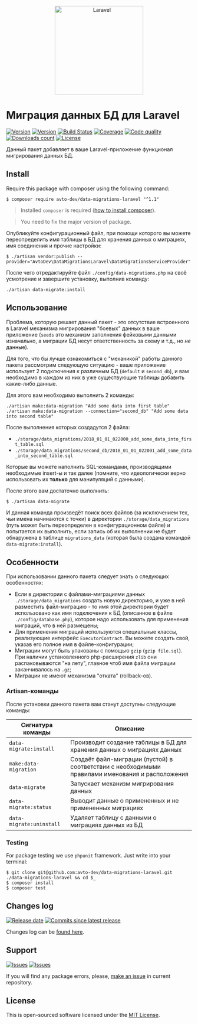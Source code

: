 <p align="center">
  <img src="https://laravel.com/assets/img/components/logo-laravel.svg" alt="Laravel" width="240" />
</p>

# Миграция данных БД для Laravel

[![Version][badge_packagist_version]][link_packagist]
[![Version][badge_php_version]][link_packagist]
[![Build Status][badge_build_status]][link_build_status]
[![Coverage][badge_coverage]][link_coverage]
[![Code quality][badge_code_quality]][link_code_quality]
[![Downloads count][badge_downloads_count]][link_packagist]
[![License][badge_license]][link_license]

Данный пакет добавляет в ваше Laravel-приложение функционал мигрирования данных БД.

## Install

Require this package with composer using the following command:

```shell
$ composer require avto-dev/data-migrations-laravel "^1.1"
```

> Installed `composer` is required ([how to install composer][getcomposer]).

> You need to fix the major version of package.

Опубликуйте конфигурационный файл, при помощи которого вы можете переопределить имя таблицы в БД для хранения данных о миграциях, имя соединения и прочие настройки:

```shell
$ ./artisan vendor:publish --provider="AvtoDev\DataMigrationsLaravel\DataMigrationsServiceProvider"
```

После чего отредактируйте файл `./config/data-migrations.php` на своё усмотрение и завершите установку, выполнив команду:

```shell
./artisan data-migrate:install
```

## Использование

Проблема, которую решает данный пакет - это отсутствие встроенного в Laravel механизма мигрирования "боевых" данных в ваше приложение (`seeds` это механизм заполнения фейковыми данными изначально, а миграции БД несут ответственность за схему и т.д., но _не_ данные). 

Для того, что бы лучше ознакомиться с "механикой" работы данного пакета рассмотрим следующую ситуацию - ваше приложение использует 2 подключения к различным БД (`default` и `second_db`), и вам необходимо в каждом из них в уже существующие таблицы добавить какие-либо данные.

Для этого вам необходимо выполнить 2 команды:

```shell
./artisan make:data-migration "Add some data into first table"
./artisan make:data-migration --connection="second_db" "Add some data into second table"
```

После выполнения которых создадутся 2 файла:

- `./storage/data_migrations/2018_01_01_022000_add_some_data_into_first_table.sql`
- `./storage/data_migrations/second_db/2018_01_01_022001_add_some_data_into_second_table.sql`

Которые вы можете наполнить SQL-командами, производящими необходимые insert-ы и так далее (помните, что идеологически верно использовать их **только** для манипуляций с данными).

После этого вам достаточно выполнить:

```shell
$ ./artisan data-migrate
```

И данная команда произведёт поиск всех файлов (за исключением тех, чьи имена начинаются с точки) в директории `./storage/data_migrations` (путь может быть переопределен в конфигурационном файле) и попытается их выполнить, если запись об их выполнении не будет обнаружена в таблице `migrations_data` (которая была создана командой `data-migrate:install`).

## Особенности

При использовании данного пакета следует знать о следующих особенностях:

- Если в директории с файлами-миграциями данных `./storage/data_migrations` создать новую директорию, и уже в ней разместить файл-миграцию - то имя этой директории будет использовано как имя подключения к БД (описанное в файле `./config/database.php`), которое надо использовать для применения миграций, что в ней размещены;
- Для применения миграций используются специальные классы, реализующие интерфейс `ExecutorContract`. Вы можете создать свой, указав его полное имя в файле-конфигурации;
- Миграции могут быть упакованы с помощью `gzip` (`gzip file.sql`). При наличии установленного php-расширения `zlib` они распаковываются "на лету", главное чтоб имя файла миграции заканчивалось на `.gz`;
- Миграции не имеют механизма "отката" (rollback-ов).

### Artisan-команды

После установки данного пакета вам станут доступны следующие команды:

Сигнатура команды | Описание
----------------- | --------
`data-migrate:install` | Производит создание таблицы в БД для хранения данных о миграциях данных
`make:data-migration` | Создаёт файл-миграции (пустой) в соответствии с необходимыми правилами именования и расположения
`data-migrate` | Запускает механизм мигрирования данных
`data-migrate:status` | Выводит данные о примененных и не примененных миграциях
`data-migrate:uninstall` | Удаляет таблицу с данными о миграциях данных из БД

### Testing

For package testing we use `phpunit` framework. Just write into your terminal:

```shell
$ git clone git@github.com:avto-dev/data-migrations-laravel.git ./data-migrations-laravel && cd $_
$ composer install
$ composer test
```

## Changes log

[![Release date][badge_release_date]][link_releases]
[![Commits since latest release][badge_commits_since_release]][link_commits]

Changes log can be [found here][link_changes_log].

## Support

[![Issues][badge_issues]][link_issues]
[![Issues][badge_pulls]][link_pulls]

If you will find any package errors, please, [make an issue][link_create_issue] in current repository.

## License

This is open-sourced software licensed under the [MIT License][link_license].

[badge_packagist_version]:https://img.shields.io/packagist/v/avto-dev/data-migrations-laravel.svg?maxAge=180
[badge_php_version]:https://img.shields.io/packagist/php-v/avto-dev/data-migrations-laravel.svg?longCache=true
[badge_build_status]:https://travis-ci.org/avto-dev/data-migrations-laravel.svg?branch=master
[badge_code_quality]:https://img.shields.io/scrutinizer/g/avto-dev/data-migrations-laravel.svg?maxAge=180
[badge_coverage]:https://img.shields.io/codecov/c/github/avto-dev/data-migrations-laravel/master.svg?maxAge=60
[badge_downloads_count]:https://img.shields.io/packagist/dt/avto-dev/data-migrations-laravel.svg?maxAge=180
[badge_license]:https://img.shields.io/packagist/l/avto-dev/data-migrations-laravel.svg?longCache=true
[badge_release_date]:https://img.shields.io/github/release-date/avto-dev/data-migrations-laravel.svg?style=flat-square&maxAge=180
[badge_commits_since_release]:https://img.shields.io/github/commits-since/avto-dev/data-migrations-laravel/latest.svg?style=flat-square&maxAge=180
[badge_issues]:https://img.shields.io/github/issues/avto-dev/data-migrations-laravel.svg?style=flat-square&maxAge=180
[badge_pulls]:https://img.shields.io/github/issues-pr/avto-dev/data-migrations-laravel.svg?style=flat-square&maxAge=180
[link_releases]:https://github.com/avto-dev/data-migrations-laravel/releases
[link_packagist]:https://packagist.org/packages/avto-dev/data-migrations-laravel
[link_build_status]:https://travis-ci.org/avto-dev/data-migrations-laravel
[link_coverage]:https://codecov.io/gh/avto-dev/data-migrations-laravel/
[link_changes_log]:https://github.com/avto-dev/data-migrations-laravel/blob/master/CHANGELOG.md
[link_code_quality]:https://scrutinizer-ci.com/g/avto-dev/data-migrations-laravel/
[link_issues]:https://github.com/avto-dev/data-migrations-laravel/issues
[link_create_issue]:https://github.com/avto-dev/data-migrations-laravel/issues/new/choose
[link_commits]:https://github.com/avto-dev/data-migrations-laravel/commits
[link_pulls]:https://github.com/avto-dev/data-migrations-laravel/pulls
[link_license]:https://github.com/avto-dev/data-migrations-laravel/blob/master/LICENSE
[getcomposer]:https://getcomposer.org/download/
